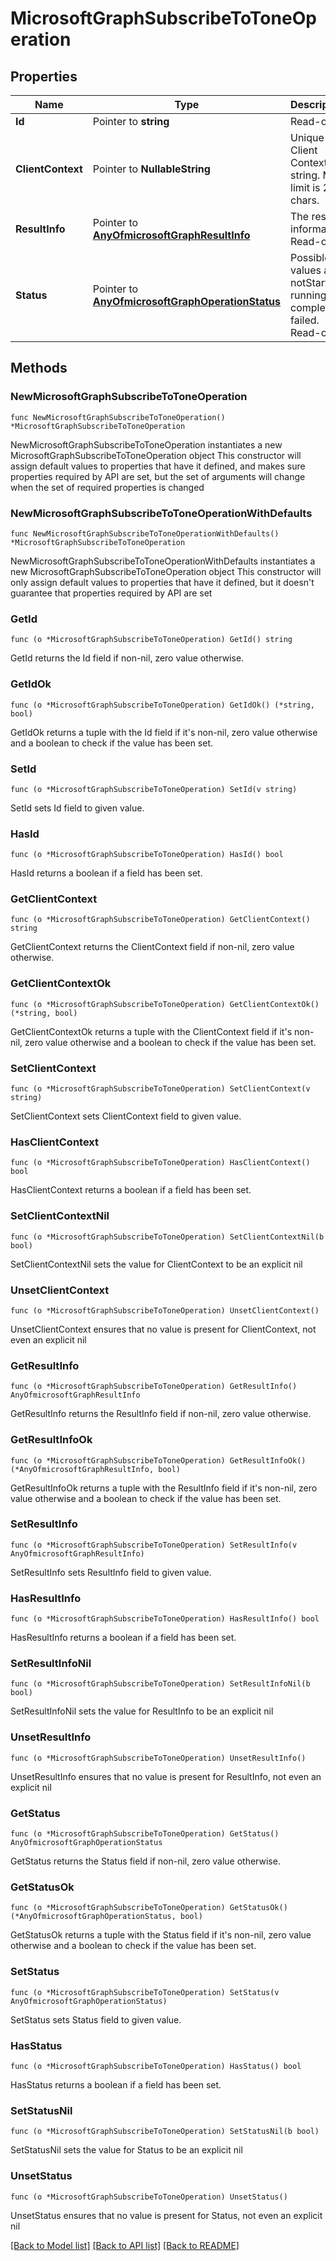# MicrosoftGraphSubscribeToToneOperation

## Properties

Name | Type | Description | Notes
------------ | ------------- | ------------- | -------------
**Id** | Pointer to **string** | Read-only. | [optional] 
**ClientContext** | Pointer to **NullableString** | Unique Client Context string. Max limit is 256 chars. | [optional] 
**ResultInfo** | Pointer to [**AnyOfmicrosoftGraphResultInfo**](anyOf&lt;microsoft.graph.resultInfo&gt;.md) | The result information. Read-only. | [optional] 
**Status** | Pointer to [**AnyOfmicrosoftGraphOperationStatus**](anyOf&lt;microsoft.graph.operationStatus&gt;.md) | Possible values are: notStarted, running, completed, failed. Read-only. | [optional] 

## Methods

### NewMicrosoftGraphSubscribeToToneOperation

`func NewMicrosoftGraphSubscribeToToneOperation() *MicrosoftGraphSubscribeToToneOperation`

NewMicrosoftGraphSubscribeToToneOperation instantiates a new MicrosoftGraphSubscribeToToneOperation object
This constructor will assign default values to properties that have it defined,
and makes sure properties required by API are set, but the set of arguments
will change when the set of required properties is changed

### NewMicrosoftGraphSubscribeToToneOperationWithDefaults

`func NewMicrosoftGraphSubscribeToToneOperationWithDefaults() *MicrosoftGraphSubscribeToToneOperation`

NewMicrosoftGraphSubscribeToToneOperationWithDefaults instantiates a new MicrosoftGraphSubscribeToToneOperation object
This constructor will only assign default values to properties that have it defined,
but it doesn't guarantee that properties required by API are set

### GetId

`func (o *MicrosoftGraphSubscribeToToneOperation) GetId() string`

GetId returns the Id field if non-nil, zero value otherwise.

### GetIdOk

`func (o *MicrosoftGraphSubscribeToToneOperation) GetIdOk() (*string, bool)`

GetIdOk returns a tuple with the Id field if it's non-nil, zero value otherwise
and a boolean to check if the value has been set.

### SetId

`func (o *MicrosoftGraphSubscribeToToneOperation) SetId(v string)`

SetId sets Id field to given value.

### HasId

`func (o *MicrosoftGraphSubscribeToToneOperation) HasId() bool`

HasId returns a boolean if a field has been set.

### GetClientContext

`func (o *MicrosoftGraphSubscribeToToneOperation) GetClientContext() string`

GetClientContext returns the ClientContext field if non-nil, zero value otherwise.

### GetClientContextOk

`func (o *MicrosoftGraphSubscribeToToneOperation) GetClientContextOk() (*string, bool)`

GetClientContextOk returns a tuple with the ClientContext field if it's non-nil, zero value otherwise
and a boolean to check if the value has been set.

### SetClientContext

`func (o *MicrosoftGraphSubscribeToToneOperation) SetClientContext(v string)`

SetClientContext sets ClientContext field to given value.

### HasClientContext

`func (o *MicrosoftGraphSubscribeToToneOperation) HasClientContext() bool`

HasClientContext returns a boolean if a field has been set.

### SetClientContextNil

`func (o *MicrosoftGraphSubscribeToToneOperation) SetClientContextNil(b bool)`

 SetClientContextNil sets the value for ClientContext to be an explicit nil

### UnsetClientContext
`func (o *MicrosoftGraphSubscribeToToneOperation) UnsetClientContext()`

UnsetClientContext ensures that no value is present for ClientContext, not even an explicit nil
### GetResultInfo

`func (o *MicrosoftGraphSubscribeToToneOperation) GetResultInfo() AnyOfmicrosoftGraphResultInfo`

GetResultInfo returns the ResultInfo field if non-nil, zero value otherwise.

### GetResultInfoOk

`func (o *MicrosoftGraphSubscribeToToneOperation) GetResultInfoOk() (*AnyOfmicrosoftGraphResultInfo, bool)`

GetResultInfoOk returns a tuple with the ResultInfo field if it's non-nil, zero value otherwise
and a boolean to check if the value has been set.

### SetResultInfo

`func (o *MicrosoftGraphSubscribeToToneOperation) SetResultInfo(v AnyOfmicrosoftGraphResultInfo)`

SetResultInfo sets ResultInfo field to given value.

### HasResultInfo

`func (o *MicrosoftGraphSubscribeToToneOperation) HasResultInfo() bool`

HasResultInfo returns a boolean if a field has been set.

### SetResultInfoNil

`func (o *MicrosoftGraphSubscribeToToneOperation) SetResultInfoNil(b bool)`

 SetResultInfoNil sets the value for ResultInfo to be an explicit nil

### UnsetResultInfo
`func (o *MicrosoftGraphSubscribeToToneOperation) UnsetResultInfo()`

UnsetResultInfo ensures that no value is present for ResultInfo, not even an explicit nil
### GetStatus

`func (o *MicrosoftGraphSubscribeToToneOperation) GetStatus() AnyOfmicrosoftGraphOperationStatus`

GetStatus returns the Status field if non-nil, zero value otherwise.

### GetStatusOk

`func (o *MicrosoftGraphSubscribeToToneOperation) GetStatusOk() (*AnyOfmicrosoftGraphOperationStatus, bool)`

GetStatusOk returns a tuple with the Status field if it's non-nil, zero value otherwise
and a boolean to check if the value has been set.

### SetStatus

`func (o *MicrosoftGraphSubscribeToToneOperation) SetStatus(v AnyOfmicrosoftGraphOperationStatus)`

SetStatus sets Status field to given value.

### HasStatus

`func (o *MicrosoftGraphSubscribeToToneOperation) HasStatus() bool`

HasStatus returns a boolean if a field has been set.

### SetStatusNil

`func (o *MicrosoftGraphSubscribeToToneOperation) SetStatusNil(b bool)`

 SetStatusNil sets the value for Status to be an explicit nil

### UnsetStatus
`func (o *MicrosoftGraphSubscribeToToneOperation) UnsetStatus()`

UnsetStatus ensures that no value is present for Status, not even an explicit nil

[[Back to Model list]](../README.md#documentation-for-models) [[Back to API list]](../README.md#documentation-for-api-endpoints) [[Back to README]](../README.md)


